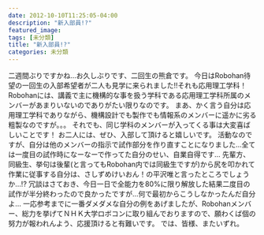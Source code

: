 ```yaml
---
date: 2012-10-10T11:25:05-04:00
description: "新入部員!?"
featured_image: 
tags: [未分類]
title: "新入部員!?"
categories: 未分類
---
```


二週間ぶりですかね…お久しぶりです、二回生の熊倉です。
今日はRobohan待望の一回生の入部希望者が二人も見学に来られました!!それも応用理工学科！
Robohanには、講義で主に機構的な事を扱う学科である応用理工学科所属のメンバーがあまりいないのでありがたい限りなのです。
まあ、かく言う自分は応用理工学科でありながら、機構設計でも製作でも情報系のメンバーに遥かに劣る粗製なのですが。。。
それでも、同じ学科のメンバーが入ってくる事は大変喜ばしいことです！
お二人には、ぜひ、入部して頂けると嬉しいです。
活動なのですが、自分は他のメンバーの指示で試作部分を作り直すことになりました…全ては一度目の試作時になーなーで作ってた自分のせい、自業自得です…
先輩方、同級生、挙句は後輩(と言ってもRobohan内では同級生ですが)から尻を叩かれて作業に従事する自分は、さしずめけいおん！の平沢唯と言ったところでしょうか…!?
冗談はさておき、今日一日で全能力を80%に限り解放した結果二度目の試作が半分終わったので良かったですが…何で最初からこうしなかったんだ自分よ…
一応参考までに一番ダメダメな自分の例をあげましたが、Robohanメンバー、総力を挙げてＮＨＫ大学ロボコンに取り組んでおりますので、願わくば個の努力が報われんよう、応援頂けると有難いです。
では、皆様、またいずれ。
